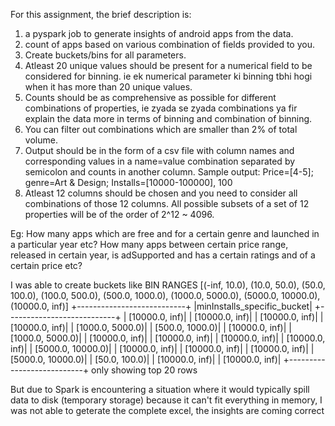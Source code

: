 For this assignment, the brief description is:
1. a pyspark job to generate insights of android apps from the data.
2. count of apps based on various combination of fields provided to you.
3. Create buckets/bins for all parameters.
4. Atleast 20 unique values should be present for a numerical field to be considered for binning. ie ek numerical parameter ki binning tbhi hogi when it has more than 20 unique values.
5. Counts should be as comprehensive as possible for different combinations of properties, ie zyada se zyada combinations ya fir explain the data more in terms of binning and combination of binning.
6. You can filter out combinations which are smaller than 2% of total volume.
7. Output should be in the form of a csv file with column names and corresponding values in a name=value combination separated by
semicolon and counts in another column.
Sample output:
Price=[4-5]; genre=Art & Design; Installs=[10000-100000], 100
8. Atleast 12 columns should be chosen and you need to consider all combinations of those 12 columns. All possible subsets of a set of 12 properties will be of the order of 2^12 ~ 4096.

Eg: 
How many apps which are free and for a certain genre and launched in a particular year etc?
How many apps between certain price range, released in certain year, is adSupported and has a certain ratings and of a certain price
etc?

I was able to create buckets like
BIN RANGES
[(-inf, 10.0), (10.0, 50.0), (50.0, 100.0), (100.0, 500.0), (500.0, 1000.0), (1000.0, 5000.0), (5000.0, 10000.0), (10000.0, inf)]
+---------------------------+
|minInstalls_specific_bucket|
+---------------------------+
|             [10000.0, inf)|
|             [10000.0, inf)|
|             [10000.0, inf)|
|             [10000.0, inf)|
|           [1000.0, 5000.0)|
|            [500.0, 1000.0)|
|             [10000.0, inf)|
|           [1000.0, 5000.0)|
|             [10000.0, inf)|
|             [10000.0, inf)|
|             [10000.0, inf)|
|             [10000.0, inf)|
|          [5000.0, 10000.0)|
|             [10000.0, inf)|
|             [10000.0, inf)|
|             [10000.0, inf)|
|          [5000.0, 10000.0)|
|              [50.0, 100.0)|
|             [10000.0, inf)|
|             [10000.0, inf)|
+---------------------------+
only showing top 20 rows

But due to Spark is encountering a situation where it would typically spill data to disk (temporary storage) because it can't fit everything in memory, I was not able to geterate the complete excel,
the insights are coming correct
